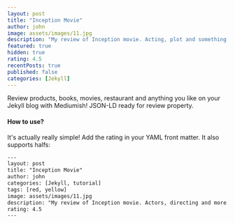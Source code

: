 ```yaml
---
layout: post
title: "Inception Movie"
author: john
image: assets/images/11.jpg
description: "My review of Inception movie. Acting, plot and something else in this short description."
featured: true
hidden: true
rating: 4.5
recentPosts: true
published: false
categories: [Jekyll]
---
```


Review products, books, movies, restaurant and anything you like on your Jekyll blog with Mediumish! JSON-LD ready for review property.

#### How to use?

It's actually really simple! Add the rating in your YAML front matter. It also supports halfs:

```html
---
layout: post
title: "Inception Movie"
author: john
categories: [Jekyll, tutorial]
tags: [red, yellow]
image: assets/images/11.jpg
description: "My review of Inception movie. Actors, directing and more."
rating: 4.5
---
```
